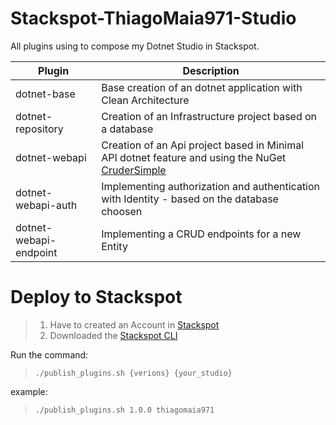# Stackspot-ThiagoMaia971-Studio
All plugins using to compose my Dotnet Studio in Stackspot.

| Plugin | Description |
| -- | -- |
| dotnet-base | Base creation of an dotnet application with Clean Architecture |
| dotnet-repository | Creation of an Infrastructure project based on a database |
| dotnet-webapi | Creation of an Api project based in Minimal API dotnet feature and using the NuGet [CruderSimple](https://github.com/thiagomaia971/CruderSimple) | 
| dotnet-webapi-auth | Implementing authorization and authentication with Identity - based on the database choosen |
| dotnet-webapi-endpoint | Implementing a CRUD endpoints for a new Entity  |

# Deploy to Stackspot

> 1. Have to created an Account in [Stackspot](https://www.stackspot.com/)
> 2. Downloaded the [Stackspot CLI](https://www.stackspot.com/en/download)  
 
 Run the command:

 > ```./publish_plugins.sh {verions} {your_studio}```

 example:

 > ```./publish_plugins.sh 1.0.0 thiagomaia971```